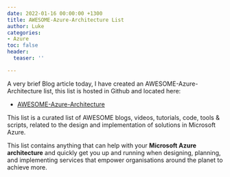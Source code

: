 ```yaml
---
date: 2022-01-16 00:00:00 +1300
title: AWESOME-Azure-Architecture List
author: Luke
categories:
- Azure
toc: false
header:
  teaser: ''

---
```

A very brief Blog article today, I have created an AWESOME-Azure-Architecture list, this list is hosted in Github and located here:

* [AWESOME-Azure-Architecture](https://github.com/lukemurraynz/awesome-azure-architecture/blob/main/README.md "AWESOME-Azure-Architecture")

This list is a curated list of AWESOME blogs, videos, tutorials, code, tools & scripts, related to the design and implementation of solutions in Microsoft Azure.

This list contains anything that can help with your **Microsoft Azure architecture** and quickly get you up and running when designing, planning, and implementing services that empower organisations around the planet to achieve more.